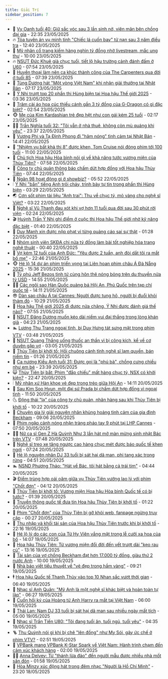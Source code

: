 ```yaml
---
title: Giải Trí
sidebar_position: 7
---
```


<!-- dantri-giai-tri:START -->
- 🤩 [Vy Oanh tuổi 40: Giữ sắc vóc sau 3 lần sinh nở, viên mãn bên chồng đại gia](https://dantri.com.vn/giai-tri/vy-oanh-tuoi-40-giu-sac-voc-sau-3-lan-sinh-no-vien-man-ben-chong-dai-gia-20250523210647575.htm) - 22:35 23/05/2025
- 🔥 [Tòa tuyên án vụ minh tinh &quot;Chiếc lá cuốn bay&quot; tử nạn sau 3 năm điều tra](https://dantri.com.vn/giai-tri/toa-tuyen-an-vu-minh-tinh-chiec-la-cuon-bay-tu-nan-sau-3-nam-dieu-tra-20250523191217548.htm) - 12:40 23/05/2025
- 🚀 [Mỹ nhân cổ trang kiếm hàng nghìn tỷ đồng nhờ livestream, mắc ung thư](https://dantri.com.vn/giai-tri/my-nhan-co-trang-kiem-hang-nghin-ty-dong-nho-livestream-mac-ung-thu-20250523114852430.htm) - 10:00 23/05/2025
- 🔥 [NSƯT Đức Khuê già chục tuổi, tiết lộ hậu trường cảnh đánh đấm ở U60](https://dantri.com.vn/giai-tri/nsut-duc-khue-gia-chuc-tuoi-tiet-lo-hau-truong-canh-danh-dam-o-u60-20250523134050032.htm) - 07:54 23/05/2025
- 🌈 [Huyền thoại làm nên ca khúc thành công của The Carpenters qua đời ở tuổi 85](https://dantri.com.vn/giai-tri/huyen-thoai-lam-nen-ca-khuc-thanh-cong-cua-the-carpenters-qua-doi-o-tuoi-85-20250523142915744.htm) - 07:39 23/05/2025
- 📝 [Tùng Dương hát &quot;Một vòng Việt Nam&quot; khi nhận giải thưởng tại Nhật Bản](https://dantri.com.vn/giai-tri/tung-duong-hat-mot-vong-viet-nam-khi-nhan-giai-thuong-tai-nhat-ban-20250523102234466.htm) - 07:17 23/05/2025
- 💪 [Ý Nhi trượt top 20 phần thi Hùng biện tại Hoa hậu Thế giới 2025](https://dantri.com.vn/giai-tri/y-nhi-truot-top-20-phan-thi-hung-bien-tai-hoa-hau-the-gioi-2025-20250523101845249.htm) - 03:36 23/05/2025
- 🤡 [Trâm cài áo hoa cúc thiếu cánh gần 3 tỷ đồng của G-Dragon có gì đặc biệt?](https://dantri.com.vn/giai-tri/tram-cai-ao-hoa-cuc-thieu-canh-gan-3-ty-dong-cua-g-dragon-co-gi-dac-biet-20250522142857189.htm) - 02:54 23/05/2025
- 🐵 [Mẹ của Kim Kardashian trẻ đẹp hệt như con gái kém 25 tuổi](https://dantri.com.vn/giai-tri/me-cua-kim-kardashian-tre-dep-het-nhu-con-gai-kem-25-tuoi-20250522183016402.htm) - 02:17 23/05/2025
- 🧑‍🏫 [Trần Nghĩa tuổi 32: &quot;Tôi vẫn ở nhà thuê, không còn mù quáng khi yêu&quot;](https://dantri.com.vn/giai-tri/tran-nghia-tuoi-32-toi-van-o-nha-thue-khong-con-mu-quang-khi-yeu-20250522210711314.htm) - 23:37 22/05/2025
- 💂 [Vương Phi và Tạ Đình Phong đi &quot;hâm nóng&quot; tình cảm tại Nhật Bản](https://dantri.com.vn/giai-tri/vuong-phi-va-ta-dinh-phong-di-ham-nong-tinh-cam-tai-nhat-ban-20250522104111635.htm) - 14:41 22/05/2025
- 🤠 [&quot;Nhiệm vụ bất khả thi 8&quot; được khen, Tom Cruise nói đóng phim tới 100 tuổi](https://dantri.com.vn/giai-tri/nhiem-vu-bat-kha-thi-8-duoc-khen-tom-cruise-noi-dong-phim-toi-100-tuoi-20250521115713453.htm) - 11:00 22/05/2025
- 🫶 [Chủ tịch Hoa hậu Hòa bình nói gì về khả năng tước vương miện của Thùy Tiên?](https://dantri.com.vn/giai-tri/chu-tich-hoa-hau-hoa-binh-noi-gi-ve-kha-nang-tuoc-vuong-mien-cua-thuy-tien-20250522132022069.htm) - 07:58 22/05/2025
- 🦏 [Công ty chủ quản thông báo chấm dứt hợp đồng với Hoa hậu Thùy Tiên](https://dantri.com.vn/giai-tri/cong-ty-chu-quan-thong-bao-cham-dut-hop-dong-voi-hoa-hau-thuy-tien-20250522144004730.htm) - 07:44 22/05/2025
- 🧰 [Ngân 98 hoạt động gì ở showbiz?](https://dantri.com.vn/giai-tri/ngan-98-hoat-dong-gi-o-showbiz-20250522100927071.htm) - 05:52 22/05/2025
- 🕯 [Ý Nhi &quot;bắn&quot; tiếng Anh trôi chảy, trình bày tự tin trong phần thi Hùng biện](https://dantri.com.vn/giai-tri/y-nhi-ban-tieng-anh-troi-chay-trinh-bay-tu-tin-trong-phan-thi-hung-bien-20250522090235758.htm) - 03:29 22/05/2025
- 🌏 [Cơn sốt phim tài liệu &quot;Anh trai&quot;: Thu về chục tỷ, mỏ vàng cho nghệ sĩ Việt?](https://dantri.com.vn/giai-tri/con-sot-phim-tai-lieu-anh-trai-thu-ve-chuc-ty-mo-vang-cho-nghe-si-viet-20250522072853590.htm) - 03:22 22/05/2025
- 🌈 [Nghệ sĩ Vũ Thanh đau xót khi vợ hơn 11 tuổi qua đời sau 30 phút rời viện](https://dantri.com.vn/giai-tri/nghe-si-vu-thanh-dau-xot-khi-vo-hon-11-tuoi-qua-doi-sau-30-phut-roi-vien-20250521225916751.htm) - 02:24 22/05/2025
- 🎬 [Huỳnh Trần Ý Nhi ghi điểm ở cuộc thi Hoa hậu Thế giới nhờ kỹ năng đặc biệt](https://dantri.com.vn/giai-tri/huynh-tran-y-nhi-ghi-diem-o-cuoc-thi-hoa-hau-the-gioi-nho-ky-nang-dac-biet-20250521124917204.htm) - 01:40 22/05/2025
- 👀 [Duy Mạnh xin được nộp phạt vì từng quảng cáo sai sự thật](https://dantri.com.vn/giai-tri/duy-manh-xin-duoc-nop-phat-vi-tung-quang-cao-sai-su-that-20250521234253057.htm) - 01:28 22/05/2025
- 🧰 [Nhóm sinh viên SKĐA chi nửa tỷ đồng làm bài tốt nghiệp hóa trang nghệ thuật](https://dantri.com.vn/giai-tri/nhom-sinh-vien-skda-chi-nua-ty-dong-lam-bai-tot-nghiep-hoa-trang-nghe-thuat-20250522010136849.htm) - 00:40 22/05/2025
- 🧰 [Vợ kém 12 tuổi của Anh Đức: &quot;Yêu được 2 tuần, anh đòi dắt tôi ra mắt bố mẹ&quot;](https://dantri.com.vn/giai-tri/vo-kem-12-tuoi-cua-anh-duc-yeu-duoc-2-tuan-anh-doi-dat-toi-ra-mat-bo-me-20250519164626848.htm) - 22:46 21/05/2025
- 🐵 [Hé lộ 14 dự án phim triển vọng tại Liên hoan phim châu Á Đà Nẵng 2025](https://dantri.com.vn/giai-tri/he-lo-14-du-an-phim-trien-vong-tai-lien-hoan-phim-chau-a-da-nang-2025-20250521210450919.htm) - 15:36 21/05/2025
- 🐘 [Tỷ phú Jeff Bezos tình tứ cùng hôn thê nóng bỏng trên du thuyền nửa tỷ USD](https://dantri.com.vn/giai-tri/ty-phu-jeff-bezos-tinh-tu-cung-hon-the-nong-bong-tren-du-thuyen-nua-ty-usd-20250521145225328.htm) - 14:55 21/05/2025
- 🧑‍💻 [Các ngôi sao Hàn Quốc quảng bá Hội An, Phú Quốc trên tạp chí quốc tế](https://dantri.com.vn/giai-tri/cac-ngoi-sao-han-quoc-quang-ba-hoi-an-phu-quoc-tren-tap-chi-quoc-te-20250521151120472.htm) - 14:11 21/05/2025
- 😎 [Dàn sao châu Á tại Cannes: Người được tung hô, người bị đuổi khỏi thảm đỏ](https://dantri.com.vn/giai-tri/dan-sao-chau-a-tai-cannes-nguoi-duoc-tung-ho-nguoi-bi-duoi-khoi-tham-do-20250520094512260.htm) - 10:29 21/05/2025
- 🧰 [Hoa hậu Thế giới 2025 đi được nửa chặng, Ý Nhi được đánh giá thế nào?](https://dantri.com.vn/giai-tri/hoa-hau-the-gioi-2025-di-duoc-nua-chang-y-nhi-duoc-danh-gia-the-nao-20250521101316393.htm) - 07:55 21/05/2025
- 🧰 [NSƯT Đăng Dương muốn kéo dài niềm vui đại thắng trong lòng khán giả](https://dantri.com.vn/giai-tri/nsut-dang-duong-muon-keo-dai-niem-vui-dai-thang-trong-long-khan-gia-20250521105028276.htm) - 04:23 21/05/2025
- 🏊 [Lương Thu Trang ngoại tình, bị Duy Hưng tát sưng mặt trong phim VTV](https://dantri.com.vn/giai-tri/luong-thu-trang-ngoai-tinh-bi-duy-hung-tat-sung-mat-trong-phim-vtv-20250521122949195.htm) - 03:48 21/05/2025
- 🌋 [NSƯT Quang Thắng uống thuốc an thần vì bị công kích, kể về cơ duyên gặp vợ](https://dantri.com.vn/giai-tri/nsut-quang-thang-uong-thuoc-an-than-vi-bi-cong-kich-ke-ve-co-duyen-gap-vo-20250520235204918.htm) - 03:05 21/05/2025
- 🔭 [Thùy Tiên bị khởi tố: Hồi chuông cảnh tỉnh nghệ sĩ lạm quyền, bán niềm tin](https://dantri.com.vn/giai-tri/thuy-tien-bi-khoi-to-hoi-chuong-canh-tinh-nghe-si-lam-quyen-ban-niem-tin-20250521013642616.htm) - 01:26 21/05/2025
- 📝 [Ca nương Kiều Anh tuổi 31: Được gọi là &quot;phú bà&quot;, chồng cưng chiều như em bé](https://dantri.com.vn/giai-tri/ca-nuong-kieu-anh-tuoi-31-duoc-goi-la-phu-ba-chong-cung-chieu-nhu-em-be-20250521055754336.htm) - 23:39 20/05/2025
- 😺 [Thùy Tiên bị bắt: Phim &quot;đắp chiếu&quot; mất hàng chục tỷ, NSX có khởi kiện?](https://dantri.com.vn/giai-tri/thuy-tien-bi-bat-phim-dap-chieu-mat-hang-chuc-ty-nsx-co-khoi-kien-20250520211304062.htm) - 22:47 20/05/2025
- 🕯 [Mỹ nhân xứ Hàn khoe vẻ đẹp trong trẻo giữa Hội An](https://dantri.com.vn/giai-tri/my-nhan-xu-han-khoe-ve-dep-trong-treo-giua-hoi-an-20250520140652144.htm) - 14:11 20/05/2025
- 🦄 [Sau Kim Soo Hyun, một đại sứ Prada bị chấm dứt hợp đồng vì ngoại tình](https://dantri.com.vn/giai-tri/sau-kim-soo-hyun-mot-dai-su-prada-bi-cham-dut-hop-dong-vi-ngoai-tinh-20250520154356771.htm) - 11:50 20/05/2025
- 🌜 [Động thái &quot;lạ&quot; của công ty chủ quản, nhãn hàng sau khi Thùy Tiên bị khởi tố](https://dantri.com.vn/giai-tri/dong-thai-la-cua-cong-ty-chu-quan-nhan-hang-sau-khi-thuy-tien-bi-khoi-to-20250520163825511.htm) - 10:22 20/05/2025
- 👹 [Chuyên gia lý giải nguyên nhân khủng hoảng tình cảm của gia đình Beckham](https://dantri.com.vn/giai-tri/chuyen-gia-ly-giai-nguyen-nhan-khung-hoang-tinh-cam-cua-gia-dinh-beckham-20250520105901434.htm) - 09:06 20/05/2025
- 🚀 [Phim ngập cảnh nóng nhận tràng pháo tay 9 phút tại LHP Cannes](https://dantri.com.vn/giai-tri/phim-ngap-canh-nong-nhan-trang-phao-tay-9-phut-tai-lhp-cannes-20250520113600667.htm) - 07:50 20/05/2025
- 🧑‍💻 [Nữ ca sĩ Gen Z Hà Quỳnh Như 3 lần hát mở màn mừng sinh nhật Bác trên VTV](https://dantri.com.vn/giai-tri/nu-ca-si-gen-z-ha-quynh-nhu-3-lan-hat-mo-man-mung-sinh-nhat-bac-tren-vtv-20250520152427666.htm) - 07:48 20/05/2025
- 🦩 [Nghệ sĩ treo xe tăng ngược cao hàng chục mét được báo quốc tế khen ngợi](https://dantri.com.vn/giai-tri/nghe-si-treo-xe-tang-nguoc-cao-hang-chuc-met-duoc-bao-quoc-te-khen-ngoi-20250520134232373.htm) - 07:24 20/05/2025
- 💫 [Hé lộ nguyên nhân DJ 33 tuổi bị sát hại dã man, phi tang xác trong rừng](https://dantri.com.vn/giai-tri/he-lo-nguyen-nhan-dj-33-tuoi-bi-sat-hai-da-man-phi-tang-xac-trong-rung-20250520093902460.htm) - 04:51 20/05/2025
- 🏊 [NSND Phương Thảo: &quot;Hát về Bác, tôi hát bằng cả trái tim&quot;](https://dantri.com.vn/giai-tri/nsnd-phuong-thao-hat-ve-bac-toi-hat-bang-ca-trai-tim-20250520110518807.htm) - 04:44 20/05/2025
- 🎬 [Điểm trùng hợp oái oăm giữa vụ Thùy Tiên vướng lao lý với phim &quot;Chốt đơn&quot;](https://dantri.com.vn/giai-tri/diem-trung-hop-oai-oam-giua-vu-thuy-tien-vuong-lao-ly-voi-phim-chot-don-20250520061657034.htm) - 04:12 20/05/2025
- 💃 [Thùy Tiên bị khởi tố: Vương miện Hoa hậu Hòa bình Quốc tế có bị tước?](https://dantri.com.vn/giai-tri/thuy-tien-bi-khoi-to-vuong-mien-hoa-hau-hoa-binh-quoc-te-co-bi-tuoc-20250519233436944.htm) - 01:39 20/05/2025
- 🌊 [Truyền thông quốc tế đưa tin Hoa hậu Thùy Tiên bị khởi tố](https://dantri.com.vn/giai-tri/truyen-thong-quoc-te-dua-tin-hoa-hau-thuy-tien-bi-khoi-to-20250519235758900.htm) - 01:22 20/05/2025
- 🧰 [Phim &quot;Chốt đơn&quot; của Thùy Tiên bị gỡ khỏi web, fanpage ngừng truy cập](https://dantri.com.vn/giai-tri/phim-chot-don-cua-thuy-tien-bi-go-khoi-web-fanpage-ngung-truy-cap-20250520062518354.htm) - 00:27 20/05/2025
- 🦣 [Thu nhập và khối tài sản của Hoa hậu Thùy Tiên trước khi bị khởi tố](https://dantri.com.vn/giai-tri/thu-nhap-va-khoi-tai-san-cua-hoa-hau-thuy-tien-truoc-khi-bi-khoi-to-20250408185804135.htm) - 22:16 19/05/2025
- 🥷 [Hé lộ lý do các con của Từ Hy Viên vắng mặt trong lễ cưới xa hoa của bố](https://dantri.com.vn/giai-tri/he-lo-ly-do-cac-con-cua-tu-hy-vien-vang-mat-trong-le-cuoi-xa-hoa-cua-bo-20250519153613284.htm) - 14:07 19/05/2025
- 🦏 [Hoa hậu Thùy Tiên: Từ vương miện đổi đời đến vết trượt dài &quot;kẹo rau củ&quot;](https://dantri.com.vn/giai-tri/hoa-hau-thuy-tien-tu-vuong-mien-doi-doi-den-vet-truot-dai-keo-rau-cu-20250409115056382.htm) - 13:16 19/05/2025
- 🫶 [Tài sản của vợ chồng Beckham đạt hơn 17.000 tỷ đồng, giàu thứ 2 nước Anh](https://dantri.com.vn/giai-tri/tai-san-cua-vo-chong-beckham-dat-hon-17000-ty-dong-giau-thu-2-nuoc-anh-20250519105521726.htm) - 10:00 19/05/2025
- 💼 [Nhà báo viết tiểu thuyết về &quot;vẻ đẹp trong hầm vàng&quot;](https://dantri.com.vn/giai-tri/nha-bao-viet-tieu-thuyet-ve-ve-dep-trong-ham-vang-20250519160459395.htm) - 09:21 19/05/2025
- 🕴 [Hoa hậu Quốc tế Thanh Thủy vào top 10 Nhan sắc vượt thời gian](https://dantri.com.vn/giai-tri/hoa-hau-quoc-te-thanh-thuy-vao-top-10-nhan-sac-vuot-thoi-gian-20250519121635227.htm) - 06:40 19/05/2025
- 🐲 [Nhạc sĩ Anh Quân: &quot;Mỹ Anh là một nghệ sĩ khác biệt và hoàn toàn tự lập&quot;](https://dantri.com.vn/giai-tri/nhac-si-anh-quan-my-anh-la-mot-nghe-si-khac-biet-va-hoan-toan-tu-lap-20250519105609634.htm) - 06:27 19/05/2025
- 🐘 [Cuốn hồi ký của Hoàng tử Anh Harry ra mắt tại Việt Nam](https://dantri.com.vn/giai-tri/cuon-hoi-ky-cua-hoang-tu-anh-harry-ra-mat-tai-viet-nam-20250519125040789.htm) - 06:00 19/05/2025
- 🤭 [Thái Lan: Nam DJ 33 tuổi bị sát hại dã man sau nhiều ngày mất tích](https://dantri.com.vn/giai-tri/thai-lan-nam-dj-33-tuoi-bi-sat-hai-da-man-sau-nhieu-ngay-mat-tich-20250519101023553.htm) - 05:00 19/05/2025
- 💯 [Nhạc sĩ Trần Tiến U80: &quot;Tôi đang tuổi ăn, tuổi ngủ, tuổi yêu&quot;](https://dantri.com.vn/giai-tri/nhac-si-tran-tien-u80-toi-dang-tuoi-an-tuoi-ngu-tuoi-yeu-20250519110007093.htm) - 04:35 19/05/2025
- 🪜 [Thu Quỳnh nói gì khi bị chê &quot;lên đồng&quot; như My Sói, gây ức chế ở phim VTV?](https://dantri.com.vn/giai-tri/thu-quynh-noi-gi-khi-bi-che-len-dong-nhu-my-soi-gay-uc-che-o-phim-vtv-20250519013413892.htm) - 02:51 19/05/2025
- 👹 [VPBank mang VPBank K-Star Spark về Việt Nam: Hành trình chạm đến cảm xúc khách hàng](https://dantri.com.vn/giai-tri/vpbank-mang-vpbank-k-star-spark-ve-viet-nam-hanh-trinh-cham-den-cam-xuc-khach-hang-20250519084056317.htm) - 02:00 19/05/2025
- 🧑‍🏫 [Anna Delvey: Từ &quot;thánh lừa đảo&quot; đến người mẫu được nhiều nhà mốt săn đón](https://dantri.com.vn/giai-tri/anna-delvey-tu-thanh-lua-dao-den-nguoi-mau-duoc-nhieu-nha-mot-san-don-20250505120721707.htm) - 01:58 19/05/2025
- 🐘 [Hòa Minzy xúc động hát trong đêm nhạc &quot;Người là Hồ Chí Minh&quot;](https://dantri.com.vn/giai-tri/hoa-minzy-xuc-dong-hat-trong-dem-nhac-nguoi-la-ho-chi-minh-20250519002737030.htm) - 23:20 18/05/2025<!-- dantri-giai-tri:END -->
